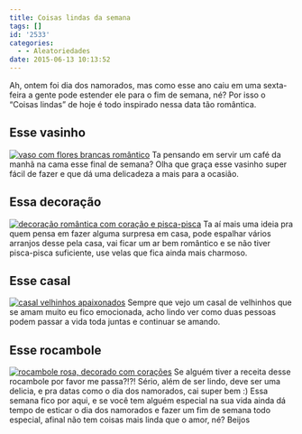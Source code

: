 ```yaml
---
title: Coisas lindas da semana
tags: []
id: '2533'
categories:
  - - Aleatoriedades
date: 2015-06-13 10:13:52
---
```


Ah, ontem foi dia dos namorados, mas como esse ano caiu em uma sexta-feira a gente pode estender ele para o fim de semana, né? Por isso o “Coisas lindas” de hoje é todo inspirado nessa data tão romântica.

## Esse vasinho

[![vaso com flores brancas romântico ](http://natalia.blog.br/wp-content/uploads/2015/06/8c34fdb44e1f786e68c010ea58114536-682x1024.jpg)](http://natalia.blog.br/wp-content/uploads/2015/06/8c34fdb44e1f786e68c010ea58114536.jpg) Ta pensando em servir um café da manhã na cama esse final de semana? Olha que graça esse vasinho super fácil de fazer e que dá uma delicadeza a mais para a ocasião.

## Essa decoração

[![decoração romântica com coração e pisca-pisca](http://natalia.blog.br/wp-content/uploads/2015/06/eabcf2c6ce558ccc5f33c072b891c9f1-715x1024.jpg)](http://natalia.blog.br/wp-content/uploads/2015/06/eabcf2c6ce558ccc5f33c072b891c9f1.jpg) Ta aí mais uma ideia pra quem pensa em fazer alguma surpresa em casa, pode espalhar vários arranjos desse pela casa, vai ficar um ar bem romântico e se não tiver pisca-pisca suficiente, use velas que fica ainda mais charmoso.

## Esse casal

[![casal velhinhos apaixonados ](http://natalia.blog.br/wp-content/uploads/2015/06/41893cc97f5bf1b554b9b14eb98de906-623x1024.jpg)](http://natalia.blog.br/wp-content/uploads/2015/06/41893cc97f5bf1b554b9b14eb98de906.jpg) Sempre que vejo um casal de velhinhos que se amam muito eu fico emocionada, acho lindo ver como duas pessoas podem passar a vida toda juntas e continuar se amando.

## Esse rocambole

[![rocambole rosa, decorado com corações](http://natalia.blog.br/wp-content/uploads/2015/06/8092add9f8e79f9217ec5de831b39e6b-683x1024.jpg)](http://natalia.blog.br/wp-content/uploads/2015/06/8092add9f8e79f9217ec5de831b39e6b.jpg) Se alguém tiver a receita desse rocambole por favor me passa?!?! Sério, além de ser lindo, deve ser uma delicia, e pra datas como o dia dos namorados, cai super bem :) Essa semana fico por aqui, e se você tem alguém especial na sua vida ainda dá tempo de esticar o dia dos namorados e fazer um fim de semana todo especial, afinal não tem coisas mais linda que o amor, né? Beijos